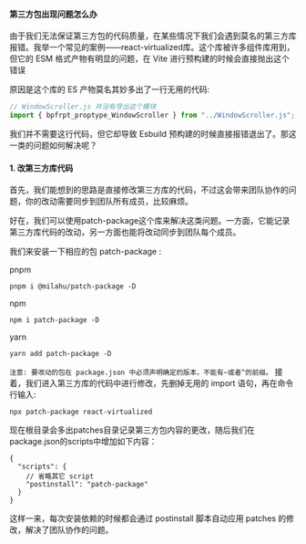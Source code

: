#### 第三方包出现问题怎么办
由于我们无法保证第三方包的代码质量，在某些情况下我们会遇到莫名的第三方库报错。我举一个常见的案例——react-virtualized库。这个库被许多组件库用到，但它的 ESM 格式产物有明显的问题，在 Vite 进行预构建的时候会直接抛出这个错误

原因是这个库的 ES 产物莫名其妙多出了一行无用的代码:
```typescript
// WindowScroller.js 并没有导出这个模块
import { bpfrpt_proptype_WindowScroller } from "../WindowScroller.js";
```

我们并不需要这行代码，但它却导致 Esbuild 预构建的时候直接报错退出了。那这一类的问题如何解决呢？

#### 1. 改第三方库代码
首先，我们能想到的思路是直接修改第三方库的代码，不过这会带来团队协作的问题，你的改动需要同步到团队所有成员，比较麻烦。

好在，我们可以使用patch-package这个库来解决这类问题。一方面，它能记录第三方库代码的改动，另一方面也能将改动同步到团队每个成员。

我们来安装一下相应的包 patch-package :

pnpm
```shell
pnpm i @milahu/patch-package -D
```
npm
```shell
npm i patch-package -D
```
yarn
```shell
yarn add patch-package -D
```

``
注意: 要改动的包在 package.json 中必须声明确定的版本，不能有~或者^的前缀。
``
接着，我们进入第三方库的代码中进行修改，先删掉无用的 import 语句，再在命令行输入:

```shell
npx patch-package react-virtualized
```

现在根目录会多出patches目录记录第三方包内容的更改，随后我们在package.json的scripts中增加如下内容：

```json5
{
  "scripts": {
    // 省略其它 script
    "postinstall": "patch-package"
  }
}
```
这样一来，每次安装依赖的时候都会通过 postinstall 脚本自动应用 patches 的修改，解决了团队协作的问题。
